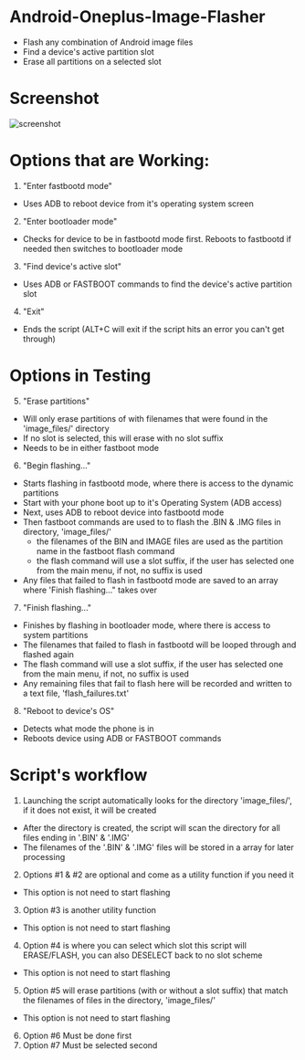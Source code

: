 # Android-Oneplus-Image-Flasher
- Flash any combination of Android image files
- Find a device's active partition slot
- Erase all partitions on a selected slot

# Screenshot
![screenshot](https://github.com/user-attachments/assets/2bd3f3dc-e4bd-44a3-84d2-1c297cd306aa)

# Options that are Working:
1) "Enter fastbootd mode"
  - Uses ADB to reboot device from it's operating system screen
2) "Enter bootloader mode"
  - Checks for device to be in fastbootd mode first. Reboots to fastbootd if needed then switches to bootloader mode
3) "Find device's active slot"
  - Uses ADB or FASTBOOT commands to find the device's active partition slot
4) "Exit"
  - Ends the script (ALT+C will exit if the script hits an error you can't get through)

# Options in Testing
5) "Erase partitions"
  - Will only erase partitions of with filenames that were found in the 'image_files/' directory
  - If no slot is selected, this will erase with no slot suffix
  - Needs to be in either fastboot mode
6) "Begin flashing..."
  - Starts flashing in fastbootd mode, where there is access to the dynamic partitions
  - Start with your phone boot up to it's Operating System (ADB access)
  - Next, uses ADB to reboot device into fastbootd mode
  - Then fastboot commands are used to to flash the .BIN & .IMG files in directory, 'image_files/'
    - the filenames of the BIN and IMAGE files are used as the partition name in the fastboot flash command
    - the flash command will use a slot suffix, if the user has selected one from the main menu, if not, no suffix is used
  - Any files that failed to flash in fastbootd mode are saved to an array where 'Finish flashing..." takes over
7) "Finish flashing..."
  - Finishes by flashing in bootloader mode, where there is access to system partitions
  - The filenames that failed to flash in fastbootd will be looped through and flashed again
  - The flash command will use a slot suffix, if the user has selected one from the main menu, if not, no suffix is used
  - Any remaining files that fail to flash here will be recorded and written to a text file, 'flash_failures.txt'
8) "Reboot to device's OS"
  - Detects what mode the phone is in
  - Reboots device using ADB or FASTBOOT commands

# Script's workflow
1) Launching the script automatically looks for the directory 'image_files/', if it does not exist, it will be created
  - After the directory is created, the script will scan the directory for all files ending in '.BIN' & '.IMG'
  - The filenames of the '.BIN' & '.IMG' files will be stored in a array for later processing
2) Options #1 & #2 are optional and come as a utility function if you need it
  - This option is not need to start flashing
3) Option #3 is another utility function
  - This option is not need to start flashing
4) Option #4 is where you can select which slot this script will ERASE/FLASH, you can also DESELECT back to no slot scheme
  - This option is not need to start flashing
5) Option #5 will erase partitions (with or without a slot suffix) that match the filenames of files in the directory, 'image_files/'
  - This option is not need to start flashing
6) Option #6 Must be done first
7) Option #7 Must be selected second